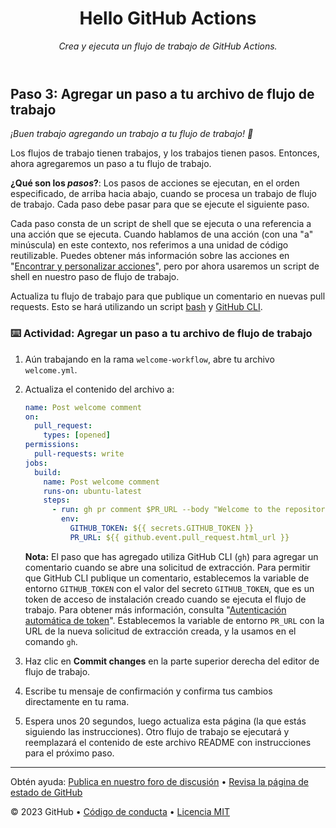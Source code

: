 <header>

# Hello GitHub Actions

_Crea y ejecuta un flujo de trabajo de GitHub Actions._

</header>

## Paso 3: Agregar un paso a tu archivo de flujo de trabajo

_¡Buen trabajo agregando un trabajo a tu flujo de trabajo! :dancer:_

Los flujos de trabajo tienen trabajos, y los trabajos tienen pasos. Entonces, ahora agregaremos un paso a tu flujo de trabajo.

**¿Qué son los _pasos_?**: Los pasos de acciones se ejecutan, en el orden especificado, de arriba hacia abajo, cuando se procesa un trabajo de flujo de trabajo. Cada paso debe pasar para que se ejecute el siguiente paso.

Cada paso consta de un script de shell que se ejecuta o una referencia a una acción que se ejecuta. Cuando hablamos de una acción (con una "a" minúscula) en este contexto, nos referimos a una unidad de código reutilizable. Puedes obtener más información sobre las acciones en "[Encontrar y personalizar acciones](https://docs.github.com/en/actions/learn-github-actions/finding-and-customizing-actions)", pero por ahora usaremos un script de shell en nuestro paso de flujo de trabajo.

Actualiza tu flujo de trabajo para que publique un comentario en nuevas pull requests. Esto se hará utilizando un script [bash](https://en.wikipedia.org/wiki/Bash_%28Unix_shell%29) y [GitHub CLI](https://cli.github.com/).



### :keyboard: Actividad: Agregar un paso a tu archivo de flujo de trabajo

1. Aún trabajando en la rama `welcome-workflow`, abre tu archivo `welcome.yml`.
2. Actualiza el contenido del archivo a:


   ```yaml copy
   name: Post welcome comment
   on:
     pull_request:
       types: [opened]
   permissions:
     pull-requests: write
   jobs:
     build:
       name: Post welcome comment
       runs-on: ubuntu-latest
       steps:
         - run: gh pr comment $PR_URL --body "Welcome to the repository!"
           env:
             GITHUB_TOKEN: ${{ secrets.GITHUB_TOKEN }}
             PR_URL: ${{ github.event.pull_request.html_url }}
   ```
   
    **Nota:** El paso que has agregado utiliza GitHub CLI (`gh`) para agregar un comentario cuando se abre una solicitud de extracción. Para permitir que GitHub CLI publique un comentario, establecemos la variable de entorno `GITHUB_TOKEN` con el valor del secreto `GITHUB_TOKEN`, que es un token de acceso de instalación creado cuando se ejecuta el flujo de trabajo. Para obtener más información, consulta "[Autenticación automática de token](https://docs.github.com/en/actions/security-guides/automatic-token-authentication)". Establecemos la variable de entorno `PR_URL` con la URL de la nueva solicitud de extracción creada, y la usamos en el comando `gh`.


1. Haz clic en **Commit changes** en la parte superior derecha del editor de flujo de trabajo.
2. Escribe tu mensaje de confirmación y confirma tus cambios directamente en tu rama.
3. Espera unos 20 segundos, luego actualiza esta página (la que estás siguiendo las instrucciones). Otro flujo de trabajo se ejecutará y reemplazará el contenido de este archivo README con instrucciones para el próximo paso.

<footer>

---

Obtén ayuda: [Publica en nuestro foro de discusión](https://github.com/orgs/skills/discussions/categories/hello-github-actions) &bull; [Revisa la página de estado de GitHub](https://www.githubstatus.com/)

&copy; 2023 GitHub &bull; [Código de conducta](https://www.contributor-covenant.org/version/2/1/code_of_conduct/code_of_conduct.md) &bull; [Licencia MIT](https://gh.io/mit)

</footer>
